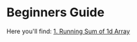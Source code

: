 # Beginners Guide

Here you'll find:
<a href="https://github.com/lara-vel-dev/leetcode-exercises/blob/main/beginners-guide/01-runningsums.py">1. Running Sum of 1d Array</a>
<a href=""></a>
<a href=""></a>
<a href=""></a>
<a href=""></a>
<a href=""></a>
